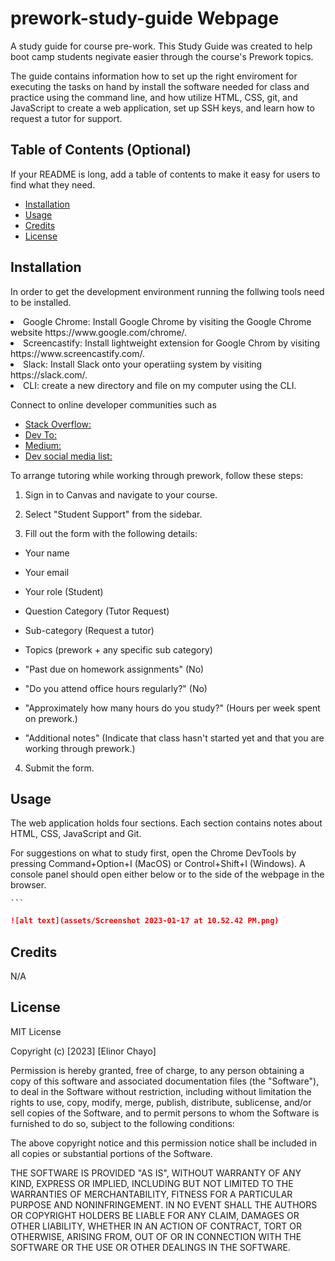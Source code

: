 # prework-study-guide Webpage
A study guide for course pre-work.
This Study Guide was created to help boot camp students negivate easier through the course's Prework topics. 

The guide contains information how to set up the right enviroment for executing the tasks on hand by install the software needed for class and practice using the command line, and how utilize HTML, CSS, git, and JavaScript to create a web application, set up SSH keys, and learn how to request a tutor for support.


## Table of Contents (Optional)

If your README is long, add a table of contents to make it easy for users to find what they need.

- [Installation](#installation)
- [Usage](#usage)
- [Credits](#credits)
- [License](#license)

## Installation

In order to get the development environment running the follwing tools need to be installed. 

<li> Google Chrome: Install Google Chrome by visiting the Google Chrome website https://www.google.com/chrome/.</li>
<li> Screencastify: Install lightweight extension for Google Chrom by visiting https://www.screencastify.com/.</li>
<li> Slack: Install Slack onto your operatiing system by visiting https://slack.com/.</li>
<li> CLI: create a new directory and file on my computer using the CLI.</li>



Connect to online developer communities such as
* [Stack Overflow:](https://https://stackoverflow.com/)
* [Dev To:](https://https://https://dev.to/)
* [Medium:](https://medium.com/)
* [Dev social media list:](https://coding-boot-camp.github.io/full-stack/web-development/developer-resources)


 To arrange tutoring while working through prework, follow these steps:

1. Sign in to Canvas and navigate to your course.

2. Select "Student Support" from the sidebar.

3. Fill out the form with the following details:

- Your name

- Your email

- Your role (Student)

- Question Category (Tutor Request)

- Sub-category (Request a tutor)

- Topics (prework + any specific sub category)

- "Past due on homework assignments" (No)

- "Do you attend office hours regularly?" (No)

- "Approximately how many hours do you study?" (Hours per week spent on prework.)

- "Additional notes" (Indicate that class hasn't started yet and that you are working through prework.)

4. Submit the form.
 


## Usage

The web application holds four sections. Each section contains notes about HTML, CSS, JavaScript and Git. 

For suggestions on what to study first, open the Chrome DevTools by pressing Command+Option+I (MacOS) or Control+Shift+I (Windows). A console panel should open either below or to the side of the webpage in the browser. 

    ```
 ```md
![alt text](assets/Screenshot 2023-01-17 at 10.52.42 PM.png)
```

## Credits

N/A



## License

MIT License

Copyright (c) [2023] [Elinor Chayo]

Permission is hereby granted, free of charge, to any person obtaining a copy
of this software and associated documentation files (the "Software"), to deal
in the Software without restriction, including without limitation the rights
to use, copy, modify, merge, publish, distribute, sublicense, and/or sell
copies of the Software, and to permit persons to whom the Software is
furnished to do so, subject to the following conditions:

The above copyright notice and this permission notice shall be included in all
copies or substantial portions of the Software.

THE SOFTWARE IS PROVIDED "AS IS", WITHOUT WARRANTY OF ANY KIND, EXPRESS OR
IMPLIED, INCLUDING BUT NOT LIMITED TO THE WARRANTIES OF MERCHANTABILITY,
FITNESS FOR A PARTICULAR PURPOSE AND NONINFRINGEMENT. IN NO EVENT SHALL THE
AUTHORS OR COPYRIGHT HOLDERS BE LIABLE FOR ANY CLAIM, DAMAGES OR OTHER
LIABILITY, WHETHER IN AN ACTION OF CONTRACT, TORT OR OTHERWISE, ARISING FROM,
OUT OF OR IN CONNECTION WITH THE SOFTWARE OR THE USE OR OTHER DEALINGS IN THE
SOFTWARE.